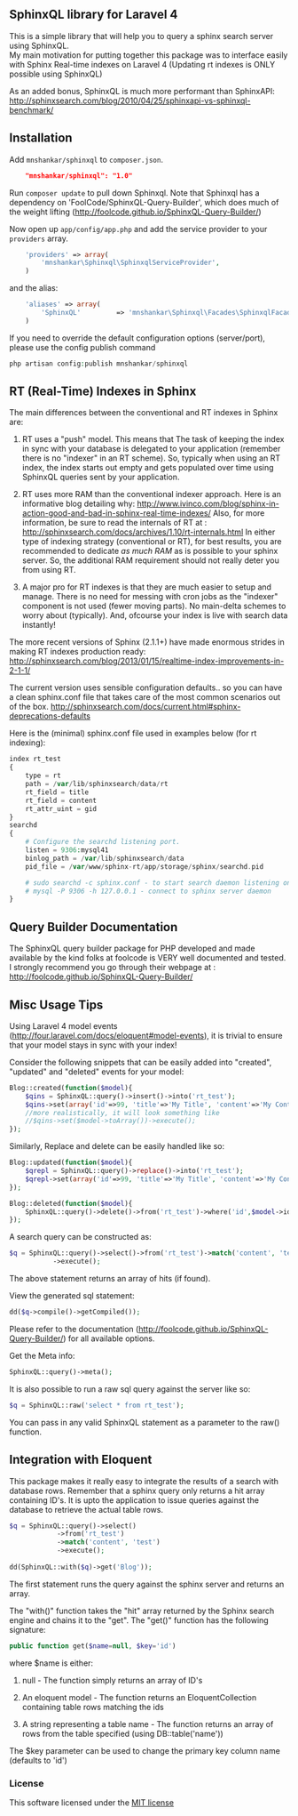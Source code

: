 ## SphinxQL library for Laravel 4

This is a simple library that will help you to query a sphinx search server using SphinxQL.  
My main motivation for putting together this package was to interface easily 
with Sphinx Real-time indexes on Laravel 4 (Updating rt indexes is ONLY possible using SphinxQL)

As an added bonus, SphinxQL is much more performant than SphinxAPI: 
http://sphinxsearch.com/blog/2010/04/25/sphinxapi-vs-sphinxql-benchmark/

## Installation

Add `mnshankar/sphinxql` to `composer.json`.
```json
    "mnshankar/sphinxql": "1.0"
```    
Run `composer update` to pull down Sphinxql. Note that Sphinxql has a 
dependency on 'FoolCode/SphinxQL-Query-Builder', which does much of the weight lifting 
(http://foolcode.github.io/SphinxQL-Query-Builder/)

Now open up `app/config/app.php` and add the service provider to your `providers` array.
```php
    'providers' => array(
        'mnshankar\Sphinxql\SphinxqlServiceProvider',
    )
```
and the alias:
```php
    'aliases' => array(
        'SphinxQL'         => 'mnshankar\Sphinxql\Facades\SphinxqlFacade',
    )
```

If you need to override the default configuration options (server/port), please use the config publish command

```php
php artisan config:publish mnshankar/sphinxql
``` 

## RT (Real-Time) Indexes in Sphinx

The main differences between the conventional and RT indexes in Sphinx are:

 1. RT uses a "push" model. This means that The task of keeping the index in sync with your database is 
delegated to your application (remember there is no "indexer" in an RT scheme). So, typically when using 
an RT index, the index starts out empty and gets populated over time using SphinxQL queries sent by your application. 

 2. RT uses more RAM than the conventional indexer approach. Here is an informative blog detailing why:
http://www.ivinco.com/blog/sphinx-in-action-good-and-bad-in-sphinx-real-time-indexes/
Also, for more information, be sure to read the internals of RT at :
http://sphinxsearch.com/docs/archives/1.10/rt-internals.html
	In either type of indexing strategy (conventional or RT), for best results, you are recommended to 
dedicate *as much RAM* as is possible to your sphinx server. So, the additional 
RAM requirement should not really deter you from using RT. 

 3. A major pro for RT indexes is that they are much easier to setup and manage. There is no need for messing with
cron jobs as the "indexer" component is not used (fewer moving parts). No main-delta schemes to worry about (typically). And, ofcourse
your index is live with search data instantly!

The more recent versions of Sphinx (2.1.1+) have made enormous strides in 
making RT indexes production ready:
http://sphinxsearch.com/blog/2013/01/15/realtime-index-improvements-in-2-1-1/

The current version uses sensible configuration defaults.. so you can have a 
clean sphinx.conf file that takes care of the most common scenarios out of the box.
http://sphinxsearch.com/docs/current.html#sphinx-deprecations-defaults

Here is the (minimal) sphinx.conf file used in examples below (for rt indexing):
```php
index rt_test
{
    type = rt   
    path = /var/lib/sphinxsearch/data/rt
    rt_field = title
    rt_field = content
    rt_attr_uint = gid
}
searchd
{
    # Configure the searchd listening port.
    listen = 9306:mysql41
    binlog_path = /var/lib/sphinxsearch/data
    pid_file = /var/www/sphinx-rt/app/storage/sphinx/searchd.pid

    # sudo searchd -c sphinx.conf - to start search daemon listening on above port   
    # mysql -P 9306 -h 127.0.0.1 - connect to sphinx server daemon
}        
```

## Query Builder Documentation

The SphinxQL query builder package for PHP developed and made available by the kind folks at 
foolcode is VERY well documented and tested. I strongly recommend you go 
through their webpage at : 
http://foolcode.github.io/SphinxQL-Query-Builder/

## Misc Usage Tips

Using Laravel 4 model events (http://four.laravel.com/docs/eloquent#model-events), 
it is trivial to ensure that your model stays in sync with your index!

Consider the following snippets that can be easily added into
"created", "updated" and "deleted" events for your model:

```php
Blog::created(function($model){
	$qins = SphinxQL::query()->insert()->into('rt_test');
	$qins->set(array('id'=>99, 'title'=>'My Title', 'content'=>'My Content', 'gid'=>444))->execute();
	//more realistically, it will look something like
	//$qins->set($model->toArray())->execute();
});
```
Similarly, Replace and delete can be easily handled like so:

```php
Blog::updated(function($model){
	$qrepl = SphinxQL::query()->replace()->into('rt_test');
	$qrepl->set(array('id'=>99, 'title'=>'My Title', 'content'=>'My Content', 'gid'=>444))->execute();
});
```
```php
Blog::deleted(function($model){
	SphinxQL::query()->delete()->from('rt_test')->where('id',$model->id)->execute();
});
```
A search query can be constructed as:
```php
$q = SphinxQL::query()->select()->from('rt_test')->match('content', 'test');
	       ->execute();	       
```
The above statement returns an array of hits (if found).

View the generated sql statement:
```php
dd($q->compile()->getCompiled());
```

Please refer to the documentation
(http://foolcode.github.io/SphinxQL-Query-Builder/) for all available options.

Get the Meta info:
```php
SphinxQL::query()->meta();
```
It is also possible to run a raw sql query against the server like so:
```php
$q = SphinxQL::raw('select * from rt_test');
```
You can pass in any valid SphinxQL statement as a parameter to the raw() function. 

## Integration with Eloquent

This package makes it really easy to integrate the results of a search with
database rows. Remember that a sphinx query only returns a hit array containing ID's. 
It is upto the application to issue queries against the database to retrieve the actual table rows.

```php
$q = SphinxQL::query()->select()
			->from('rt_test')
			->match('content', 'test')
	       	->execute();
	       	
dd(SphinxQL::with($q)->get('Blog'));	       	
```
The first statement runs the query against the sphinx server and returns an array.

The "with()" function takes the "hit" array returned by the Sphinx search engine and chains it to the "get".
The "get()" function has the following signature:
```php
public function get($name=null, $key='id')
``` 
where $name is either:

1. null - The function simply returns an array of ID's

2. An eloquent model - The function returns an EloquentCollection containing table rows matching the ids

3. A string representing a table name - The function returns an array of rows from the table specified (using DB::table('name'))

The $key parameter can be used to change the primary key column name (defaults to 'id')

### License

This software licensed under the [MIT license](http://opensource.org/licenses/MIT)
